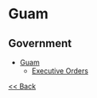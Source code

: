 # Guam

## Government

* [Guam](https://www.guam.gov/)
  * [Executive Orders](https://governor.guam.gov/executive-order-page/)

[<< Back](README.md)

